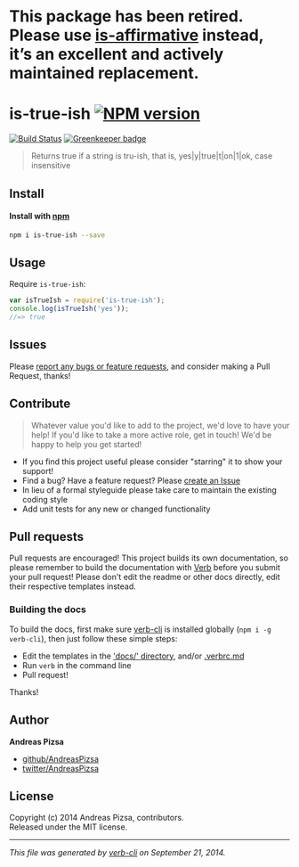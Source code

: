 # This package has been retired. Please use [is-affirmative](https://www.npmjs.com/package/is-affirmative) instead, it’s an excellent and actively maintained replacement. 

# is-true-ish [![NPM version](https://badge.fury.io/js/is-true-ish.svg)](http://badge.fury.io/js/is-true-ish)
  [![Build Status](https://travis-ci.org/AndreasPizsa/is-true-ish.svg)](https://travis-ci.org/AndreasPizsa/is-true-ish) [![Greenkeeper badge](https://badges.greenkeeper.io/AndreasPizsa/is-true-ish.svg)](https://greenkeeper.io/)

> Returns true if a string is tru-ish, that is, yes|y|true|t|on|1|ok, case insensitive

## Install
#### Install with [npm](npmjs.org)

```bash
npm i is-true-ish --save
```

## Usage
Require `is-true-ish`:

```js
var isTrueIsh = require('is-true-ish');
console.log(isTrueIsh('yes'));
//=> true
```

## Issues
Please [report any bugs or feature requests](https://github.com/AndreasPizsa/is-true-ish/issues/new), and consider making a Pull Request, thanks!

## Contribute

> Whatever value you'd like to add to the project, we'd love to have your help! If you'd like to take a more active role, get in touch! We'd be happy to help you get started!

* If you find this project useful please consider "starring" it to show your support!
* Find a bug? Have a feature request? Please [create an Issue](https://github.com/AndreasPizsa/is-true-ish/issues)
* In lieu of a formal styleguide please take care to maintain the existing coding style
* Add unit tests for any new or changed functionality

## Pull requests

Pull requests are encouraged! This project builds its own documentation, so please remember to build the documentation with [Verb](https://github.com/assemble/verb) before you submit your pull request! Please don't edit the readme or other docs directly, edit their respective templates instead.

### Building the docs

To build the docs, first make sure [verb-cli](https://github.com/assemble/verb-cli) is installed globally (`npm i -g verb-cli`), then just follow these simple steps:

* Edit the templates in the ['docs/' directory](./docs), and/or [.verbrc.md](./.verbrc.md)
* Run `verb` in the command line
* Pull request!

Thanks!

## Author

**Andreas Pizsa**

+ [github/AndreasPizsa](https://github.com/AndreasPizsa)
+ [twitter/AndreasPizsa](http://twitter.com/AndreasPizsa)


## License
Copyright (c) 2014 Andreas Pizsa, contributors.  
Released under the MIT license.


***

_This file was generated by [verb-cli](https://github.com/assemble/verb-cli) on September 21, 2014._
